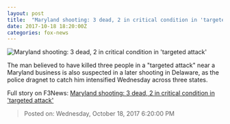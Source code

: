```yaml
---
layout: post
title:  "Maryland shooting: 3 dead, 2 in critical condition in 'targeted attack'"
date: 2017-10-18 18:20:00Z
categories: fox-news
---
```


![Maryland shooting: 3 dead, 2 in critical condition in 'targeted attack'](http://a57.foxnews.com/images.foxnews.com/content/dam/fox-news/images/2017/10/18/mdshootingfox45.jpg.img.png/0/0/1508336620827.png?ve=1)

The man believed to have killed three people in a "targeted attack" near a Maryland business is also suspected in a later shooting in Delaware, as the police dragnet to catch him intensified Wednesday across three states.


Full story on F3News: [Maryland shooting: 3 dead, 2 in critical condition in 'targeted attack'](http://www.f3nws.com/n/BGJMp)

> Posted on: Wednesday, October 18, 2017 6:20:00 PM
